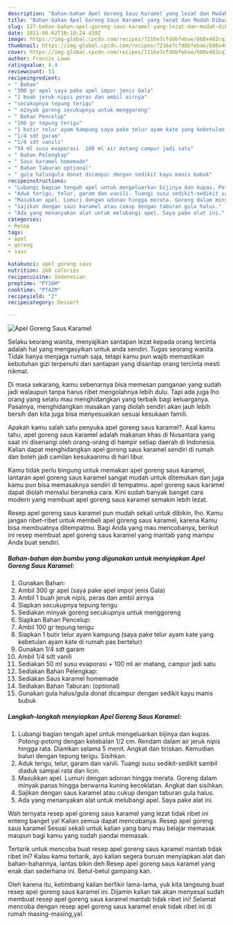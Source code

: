 ```yaml
---
description: "Bahan-bahan Apel Goreng Saus Karamel yang lezat dan Mudah Dibuat"
title: "Bahan-bahan Apel Goreng Saus Karamel yang lezat dan Mudah Dibuat"
slug: 127-bahan-bahan-apel-goreng-saus-karamel-yang-lezat-dan-mudah-dibuat
date: 2021-06-02T10:10:24.439Z
image: https://img-global.cpcdn.com/recipes/7216e7cfd8bfebae/680x482cq70/apel-goreng-saus-karamel-foto-resep-utama.jpg
thumbnail: https://img-global.cpcdn.com/recipes/7216e7cfd8bfebae/680x482cq70/apel-goreng-saus-karamel-foto-resep-utama.jpg
cover: https://img-global.cpcdn.com/recipes/7216e7cfd8bfebae/680x482cq70/apel-goreng-saus-karamel-foto-resep-utama.jpg
author: Francis Lowe
ratingvalue: 4.4
reviewcount: 13
recipeingredient:
- " Bahan"
- "300 gr apel saya pake apel impor jenis Gala"
- "1 buah jeruk nipis peras dan ambil airnya"
- "secukupnya tepung terigu"
- " minyak goreng secukupnya untuk menggoreng"
- " Bahan Pencelup"
- "100 gr tepung terigu"
- "1 butir telur ayam kampung saya pake telur ayam kate yang kebetulan ayam kate di rumah pas bertelur"
- "1/4 sdt garam"
- "1/4 sdt vanili"
- "50 ml susu evaporasi  100 ml air matang campur jadi satu"
- " Bahan Pelengkap"
- " Saus karamel homemade"
- " Bahan Taburan optional"
- " gula halusgula donat dicampur dengan sedikit kayu manis bubuk"
recipeinstructions:
- "Lubangi bagian tengah apel untuk mengeluarkan bijinya dan kupas. Potong-potong dengan ketebalan 1/2 cm. Rendam dalam air jeruk nipis hingga rata. Diamkan selama 5 menit. Angkat dan tiriskan. Kemudian baluri dengan tepung terigu. Sisihkan."
- "Aduk terigu, telur, garam dan vanili. Tuangi susu sedikit-sedikit sambil diaduk sampai rata dan licin."
- "Masukkan apel. Lumuri dengan adonan hingga merata. Goreng dalam minyak panas hingga berwarna kuning kecoklatan. Angkat dan sisihkan."
- "Sajikan dengan saus karamel atau cukup dengan taburan gula halus."
- "Ada yang menanyakan alat untuk melubangi apel. Saya pake alat ini."
categories:
- Resep
tags:
- apel
- goreng
- saus

katakunci: apel goreng saus 
nutrition: 268 calories
recipecuisine: Indonesian
preptime: "PT16M"
cooktime: "PT42M"
recipeyield: "2"
recipecategory: Dessert

---
```



![Apel Goreng Saus Karamel](https://img-global.cpcdn.com/recipes/7216e7cfd8bfebae/680x482cq70/apel-goreng-saus-karamel-foto-resep-utama.jpg)

Selaku seorang wanita, menyajikan santapan lezat kepada orang tercinta adalah hal yang mengasyikan untuk anda sendiri. Tugas seorang  wanita Tidak hanya menjaga rumah saja, tetapi kamu pun wajib memastikan kebutuhan gizi terpenuhi dan santapan yang disantap orang tercinta mesti nikmat.

Di masa  sekarang, kamu sebenarnya bisa memesan panganan yang sudah jadi walaupun tanpa harus ribet mengolahnya lebih dulu. Tapi ada juga lho orang yang selalu mau menghidangkan yang terbaik bagi keluarganya. Pasalnya, menghidangkan masakan yang diolah sendiri akan jauh lebih bersih dan kita juga bisa menyesuaikan sesuai kesukaan famili. 



Apakah kamu salah satu penyuka apel goreng saus karamel?. Asal kamu tahu, apel goreng saus karamel adalah makanan khas di Nusantara yang saat ini disenangi oleh orang-orang di hampir setiap daerah di Indonesia. Kalian dapat menghidangkan apel goreng saus karamel sendiri di rumah dan boleh jadi camilan kesukaanmu di hari libur.

Kamu tidak perlu bingung untuk memakan apel goreng saus karamel, lantaran apel goreng saus karamel sangat mudah untuk ditemukan dan juga kamu pun bisa memasaknya sendiri di tempatmu. apel goreng saus karamel dapat diolah memalui beraneka cara. Kini sudah banyak banget cara modern yang membuat apel goreng saus karamel semakin lebih lezat.

Resep apel goreng saus karamel pun mudah sekali untuk dibikin, lho. Kamu jangan ribet-ribet untuk membeli apel goreng saus karamel, karena Kamu bisa membuatnya ditempatmu. Bagi Anda yang mau mencobanya, berikut ini resep membuat apel goreng saus karamel yang mantab yang mampu Anda buat sendiri.

<!--inarticleads1-->

##### Bahan-bahan dan bumbu yang digunakan untuk menyiapkan Apel Goreng Saus Karamel:

1. Gunakan  Bahan:
1. Ambil 300 gr apel (saya pake apel impor jenis Gala)
1. Ambil 1 buah jeruk nipis, peras dan ambil airnya
1. Siapkan secukupnya tepung terigu
1. Sediakan  minyak goreng secukupnya untuk menggoreng
1. Siapkan  Bahan Pencelup:
1. Ambil 100 gr tepung terigu
1. Siapkan 1 butir telur ayam kampung (saya pake telur ayam kate yang kebetulan ayam kate di rumah pas bertelur)
1. Gunakan 1/4 sdt garam
1. Ambil 1/4 sdt vanili
1. Sediakan 50 ml susu evaporasi + 100 ml air matang, campur jadi satu
1. Sediakan  Bahan Pelengkap:
1. Sediakan  Saus karamel homemade
1. Sediakan  Bahan Taburan: (optional)
1. Gunakan  gula halus/gula donat dicampur dengan sedikit kayu manis bubuk




<!--inarticleads2-->

##### Langkah-langkah menyiapkan Apel Goreng Saus Karamel:

1. Lubangi bagian tengah apel untuk mengeluarkan bijinya dan kupas. Potong-potong dengan ketebalan 1/2 cm. Rendam dalam air jeruk nipis hingga rata. Diamkan selama 5 menit. Angkat dan tiriskan. Kemudian baluri dengan tepung terigu. Sisihkan.
1. Aduk terigu, telur, garam dan vanili. Tuangi susu sedikit-sedikit sambil diaduk sampai rata dan licin.
1. Masukkan apel. Lumuri dengan adonan hingga merata. Goreng dalam minyak panas hingga berwarna kuning kecoklatan. Angkat dan sisihkan.
1. Sajikan dengan saus karamel atau cukup dengan taburan gula halus.
1. Ada yang menanyakan alat untuk melubangi apel. Saya pake alat ini.




Wah ternyata resep apel goreng saus karamel yang lezat tidak ribet ini enteng banget ya! Kalian semua dapat mencobanya. Resep apel goreng saus karamel Sesuai sekali untuk kalian yang baru mau belajar memasak maupun bagi kamu yang sudah pandai memasak.

Tertarik untuk mencoba buat resep apel goreng saus karamel mantab tidak ribet ini? Kalau kamu tertarik, ayo kalian segera buruan menyiapkan alat dan bahan-bahannya, lantas bikin deh Resep apel goreng saus karamel yang enak dan sederhana ini. Betul-betul gampang kan. 

Oleh karena itu, ketimbang kalian berfikir lama-lama, yuk kita langsung buat resep apel goreng saus karamel ini. Dijamin kalian tak akan menyesal sudah membuat resep apel goreng saus karamel mantab tidak ribet ini! Selamat mencoba dengan resep apel goreng saus karamel enak tidak ribet ini di rumah masing-masing,ya!.

